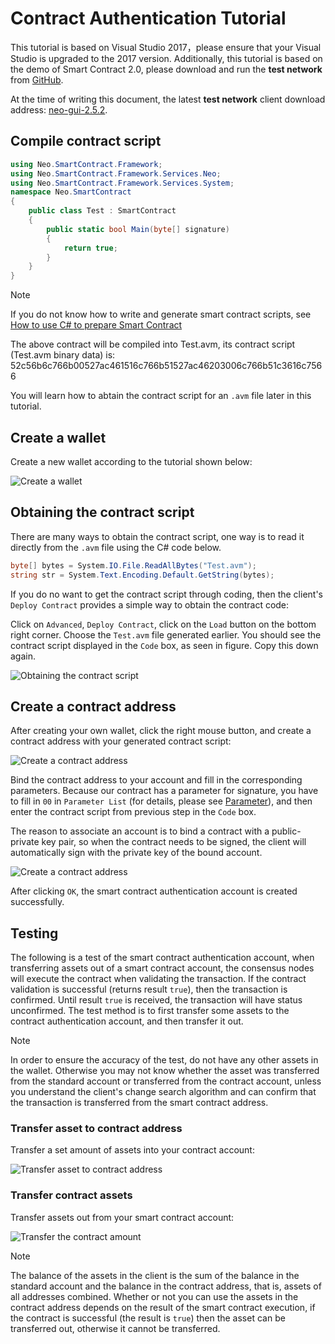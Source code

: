 # Contract Authentication Tutorial

This tutorial is based on Visual Studio 2017，please ensure that your Visual Studio is upgraded to the 2017 version. Additionally, this tutorial is based on the demo of Smart Contract 2.0, please download and run the **test network** from [GitHub](https://github.com/neo-project/neo-gui/releases).

At the time of writing this document, the latest **test network** client download address: [neo-gui-2.5.2](https://github.com/neo-project/neo-gui/releases/download/v2.5.2/neo-gui-windows.zip).

## Compile contract script

```c#
using Neo.SmartContract.Framework;
using Neo.SmartContract.Framework.Services.Neo;
using Neo.SmartContract.Framework.Services.System;
namespace Neo.SmartContract
{
    public class Test : SmartContract
    {
        public static bool Main(byte[] signature)
        {
            return true;
        }
    }
}
```

> [!Note]
> If you do not know how to write and generate smart contract scripts, see [How to use C# to prepare Smart Contract](../getting-started-csharp.md)
>

The above contract will be compiled into Test.avm, its contract script (Test.avm binary data) is: 52c56b6c766b00527ac461516c766b51527ac46203006c766b51c3616c7566

You will learn how to abtain the contract script for an `.avm` file later in this tutorial.

## Create a wallet

Create a new wallet according to the tutorial shown below:

![Create a wallet](/assets/verify_1.png)

## Obtaining the contract script

There are many ways to obtain the contract script, one way is to read it directly from the `.avm` file using the C# code below.

```c#
byte[] bytes = System.IO.File.ReadAllBytes("Test.avm");
string str = System.Text.Encoding.Default.GetString(bytes);
```

If you do no want to get the contract script through coding, then the client's `Deploy Contract` provides a simple way to obtain the contract code:

Click on `Advanced`, `Deploy Contract`, click on the `Load` button on the bottom right corner. Choose the `Test.avm` file generated earlier. You should see the contract script displayed in the `Code` box, as seen in figure. Copy this down again.

![Obtaining the contract script](/assets/verify_5.png)

## Create a contract address

After creating your own wallet, click the right mouse button, and create a contract address with your generated contract script:

![Create a contract address](/assets/verify_6.png)

Bind the contract address to your account and fill in the corresponding parameters. Because our contract has a parameter for signature, you have to fill in `00` in `Parameter List` (for details, please see [Parameter](Parameter.md)), and then enter the contract script from previous step in the `Code` box. 

The reason to associate an account is to bind a contract with a public-private key pair, so when the contract needs to be signed, the client will automatically sign with the private key of the bound account. 

![Create a contract address](/assets/verify_7.png)

After clicking `OK`, the smart contract authentication account is created successfully.

## Testing

The following is a test of the smart contract authentication account, when transferring assets out of a smart contract account, the consensus nodes will execute the contract when validating the transaction. If the contract validation is successful (returns result `true`), then the transaction is confirmed. Until result `true` is received, the transaction will have status unconfirmed. The test method is to first transfer some assets to the contract authentication account, and then transfer it out.

> [!Note]
> In order to ensure the accuracy of the test, do not have any other assets in the wallet. Otherwise you may not know whether the asset was transferred from the standard account or transferred from the contract account, unless you understand the client's change search algorithm and can confirm that the transaction is transferred from the smart contract address.


### Transfer asset to contract address

Transfer a set amount of assets into your contract account:

![Transfer asset to contract address](/assets/verify_9.png)

### Transfer contract assets

Transfer assets out from your smart contract account:

![Transfer the contract amount](/assets/verify_10.png)



> [!Note]
> The balance of the assets in the client is the sum of the balance in the standard account and the balance in the contract address, that is, assets of all addresses combined. Whether or not you can use the assets in the contract address depends on the result of the smart contract execution, if the contract is successful (the result is `true`) then the asset can be transferred out, otherwise it cannot be transferred.
